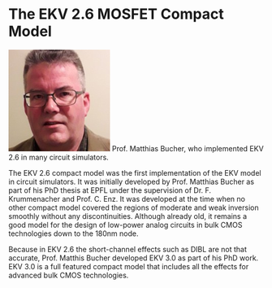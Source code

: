 # The EKV 2.6 MOSFET Compact Model

![Prof. Matthias Bucher](/img/matthias.jpg) 
Prof. Matthias Bucher, who implemented EKV 2.6 in many circuit simulators.

The EKV 2.6 compact model was the first implementation of the EKV model in circuit simulators. It was initially developed by Prof. Matthias Bucher as part of his PhD thesis at EPFL under the supervision of Dr. F. Krummenacher and Prof. C. Enz. It was developed at the time when no other compact model covered the regions of moderate and weak inversion smoothly without any discontinuities. Although already old, it remains a good model for the design of low-power analog circuits in bulk CMOS technologies down to the 180nm node.

Because in EKV 2.6 the short-channel effects such as DIBL are not that accurate, Prof. Matthis Bucher developed EKV 3.0 as part of his PhD work. EKV 3.0 is a full featured compact model that includes all the effects for advanced bulk CMOS technologies.
